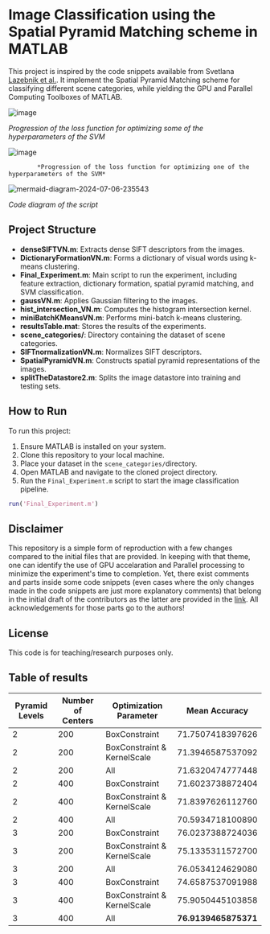 # Image Classification using the Spatial Pyramid Matching scheme in MATLAB

This project is inspired by the code snippets available from Svetlana [Lazebnik et al.](https://slazebni.cs.illinois.edu/). It implement the Spatial Pyramid Matching scheme for classifying different scene categories, while yielding the GPU and Parallel Computing Toolboxes of MATLAB. 


![image](https://github.com/Va-Ns/Spatial-Pyramid-Matching/assets/68824495/5e44a75d-d6c9-4907-a38d-e485f052d947)

*Progression of the loss function for optimizing some of the hyperparameters of the SVM*

![image](https://github.com/Va-Ns/Spatial-Pyramid-Matching/assets/68824495/0bef13bb-69fe-4ce3-88fb-eb535ca6a065)

            *Progression of the loss function for optimizing one of the hyperparameters of the SVM*

![mermaid-diagram-2024-07-06-235543](https://github.com/Va-Ns/Spatial-Pyramid-Matching/assets/68824495/64712b1b-7c99-4b34-b7f7-635428baeba7)

*Code diagram of the script*

## Project Structure

- **denseSIFTVN.m**: Extracts dense SIFT descriptors from the images.
- **DictionaryFormationVN.m**: Forms a dictionary of visual words using k-means clustering.
- **Final_Experiment.m**: Main script to run the experiment, including feature extraction, dictionary formation, spatial pyramid matching, and SVM classification.
- **gaussVN.m**: Applies Gaussian filtering to the images.
- **hist_intersection_VN.m**: Computes the histogram intersection kernel.
- **miniBatchKMeansVN.m**: Performs mini-batch k-means clustering.
- **resultsTable.mat**: Stores the results of the experiments.
- **scene_categories/**: Directory containing the dataset of scene categories.
- **SIFTnormalizationVN.m**: Normalizes SIFT descriptors.
- **SpatialPyramidVN.m**: Constructs spatial pyramid representations of the images.
- **splitTheDatastore2.m**: Splits the image datastore into training and testing sets.

## How to Run

To run this project:
1. Ensure MATLAB is installed on your system.
2. Clone this repository to your local machine.
3. Place your dataset in the `scene_categories/`directory.
4. Open MATLAB and navigate to the cloned project directory.
5. Run the `Final_Experiment.m` script to start the image classification pipeline.

```matlab
run('Final_Experiment.m')
```

## Disclaimer

This repository is a simple form of reproduction with a few changes compared to the initial files that are provided.  In keeping with that theme, one can identify the use of GPU accelaration and Parallel processing to minimize the experiment's time to completion. Yet, there exist comments and parts inside some code snippets (even cases where the only changes made in the code snippets are just more explanatory comments) that belong in the initial draft of the contributors as the latter are provided in the [link](https://slazebni.cs.illinois.edu/). All acknowledgements for those parts go to the authors!

## License

This code is for teaching/research purposes only.

## Table of results

| Pyramid Levels | Number of Centers | Optimization Parameter         | Mean Accuracy         |
|----------------|-------------------|--------------------------------|-----------------------|
| 2              | 200               | BoxConstraint                  | 71.7507418397626      |
| 2              | 200               | BoxConstraint & KernelScale    | 71.3946587537092      |
| 2              | 200               | All                            | 71.6320474777448      |
| 2              | 400               | BoxConstraint                  | 71.6023738872404      |
| 2              | 400               | BoxConstraint & KernelScale    | 71.8397626112760      |
| 2              | 400               | All                            | 70.5934718100890      |
| 3              | 200               | BoxConstraint                  | 76.0237388724036      |
| 3              | 200               | BoxConstraint & KernelScale    | 75.1335311572700      |
| 3              | 200               | All                            | 76.0534124629080      |
| 3              | 400               | BoxConstraint                  | 74.6587537091988      |
| 3              | 400               | BoxConstraint & KernelScale    | 75.9050445103858      |
| 3              | 400               | All                            | **76.9139465875371**  |
